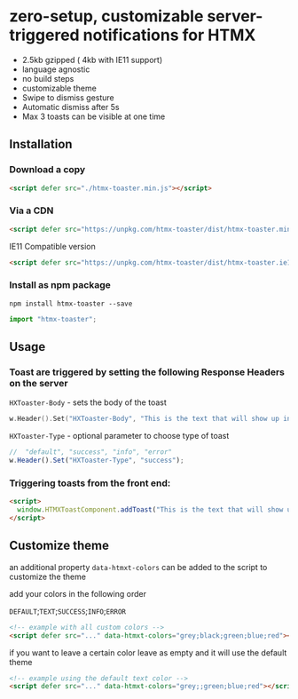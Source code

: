 # zero-setup, customizable server-triggered notifications for HTMX

- 2.5kb gzipped ( 4kb with IE11 support)
- language agnostic
- no build steps
- customizable theme
- Swipe to dismiss gesture
- Automatic dismiss after 5s
- Max 3 toasts can be visible at one time

## Installation

### Download a copy

```html
<script defer src="./htmx-toaster.min.js"></script>
```

### Via a CDN

```html
<script defer src="https://unpkg.com/htmx-toaster/dist/htmx-toaster.min.js"></script>
```

IE11 Compatible version

```html
<script defer src="https://unpkg.com/htmx-toaster/dist/htmx-toaster.ie11.min.js"></script>
```

### Install as npm package

```
npm install htmx-toaster --save
```

```js
import "htmx-toaster";
```

## Usage

### Toast are triggered by setting the following Response Headers on the server

`HXToaster-Body` - sets the body of the toast

```go
w.Header().Set("HXToaster-Body", "This is the text that will show up in the body of the toast")
```

`HXToaster-Type` - optional parameter to choose type of toast

```js
//  "default", "success", "info", "error"
w.Header().Set("HXToaster-Type", "success");
```

### Triggering toasts from the front end:

```html
<script>
  window.HTMXToastComponent.addToast("This is the text that will show up in the body of the toast", "info");
</script>
```

## Customize theme

an additional property `data-htmxt-colors` can be added to the script to customize the theme

add your colors in the following order

`DEFAULT`;`TEXT`;`SUCCESS`;`INFO`;`ERROR`

```html
<!-- example with all custom colors -->
<script defer src="..." data-htmxt-colors="grey;black;green;blue;red"></script>
```

if you want to leave a certain color leave as empty and it will use the default theme

```html
<!-- example using the default text color -->
<script defer src="..." data-htmxt-colors="grey;;green;blue;red"></script>
```
